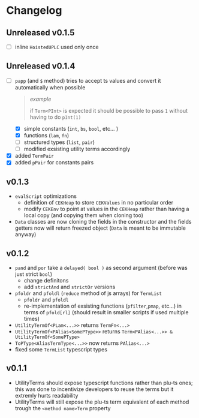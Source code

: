 # Changelog

## Unreleased v0.1.5

- [ ] inline `HoistedUPLC` used only once

## Unreleased v0.1.4

- [ ] `papp` (and `$` method) tries to accept ts values and convert it automatically when possible
    > _example_
    > 
    > if `Term<PInt>` is expected it should be possible to pass `1` without having to do `pInt(1)`
    - [x] simple constants (`int`, `bs`, `bool`, etc... )
    - [x] functions (`lam`, `fn`)
    - [ ] structured types (`list`, `pair`)
    - [ ] modified exsisting utility terms accordingly
- [x] added `TermPair`
- [x] added `pPair` for constants pairs

## v0.1.3

- `evalScript` optimizations
    - definition of `CEKHeap` to store `CEKValues` in no particular order
    - modify `CEKEnv` to point at values in the `CEKHeap` rather than having a local copy (and copying them when cloning too)
- `Data` classes are now cloning the fields in the constructor and the fields getters now will return freezed object (`Data` is meant to be immutable anyway)


## v0.1.2

- `pand` and `por` take a `delayed( bool )` as second argument (before was just strict `bool`)
    - change definitons
    - add `strictAnd` and `strictOr` versions
- `pfoldr` and `pfoldl` (`reduce` method of js arrays) for `TermList`
    - `pfoldr` and `pfoldl`
    - re-implementation of exsisting functions (`pfilter`,`pmap`, etc...) in terms of `pfold[rl]` (should result in smaller scripts if used multiple times)
- `UtilityTermOf<PLam<...>>` returns `TermFn<...>`
- `UtilityTermOf<PAlias<SomePType>>` returns `Term<PAlias<...>> & UtilityTermOf<SomePType>`
- `ToPType<AliasTermType<...>>` now returns `PAlias<...>`
- fixed some `TermList` typescript types

## v0.1.1

- UtilityTerms should expose typescript functions rather than plu-ts ones; this was done to incentivize developers to reuse the terms but it extremly hurts readability
- UtilityTerms will still expose the plu-ts term equivalent of each method trough the `<method name>Term` property